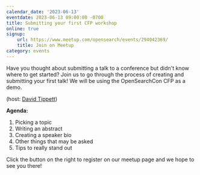 ```yaml
---
calendar_date: '2023-06-13'
eventdate: 2023-06-13 09:00:00 -0700
title: Submitting your first CFP workshop
online: true
signup:
    url: https://www.meetup.com/opensearch/events/294042369/
    title: Join on Meetup
category: events
---
```


Have you thought about submitting a talk to a conference but didn't know where to get started? Join us to go through the process of creating and submitting your first talk! We will be using the OpenSearchCon CFP as a demo. 

(host: [David Tippett](https://github.com/dtaivpp))

**Agenda:**

1. Picking a topic
2. Writing an abstract
3. Creating a speaker bio
4. Other things that may be asked
5. Tips to really stand out

Click the button on the right to register on our meetup page and we hope to see you there!